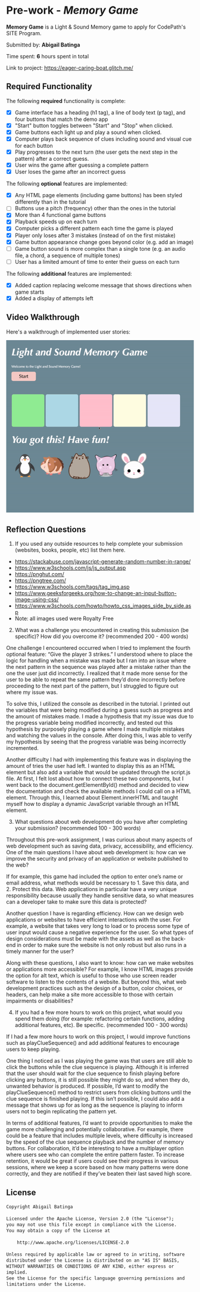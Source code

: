 # Pre-work - *Memory Game*

**Memory Game** is a Light & Sound Memory game to apply for CodePath's SITE Program. 

Submitted by: **Abigail Batinga**

Time spent: **6** hours spent in total

Link to project: https://eager-caring-boat.glitch.me/

## Required Functionality

The following **required** functionality is complete:

* [x] Game interface has a heading (h1 tag), a line of body text (p tag), and four buttons that match the demo app
* [x] "Start" button toggles between "Start" and "Stop" when clicked. 
* [x] Game buttons each light up and play a sound when clicked. 
* [x] Computer plays back sequence of clues including sound and visual cue for each button
* [x] Play progresses to the next turn (the user gets the next step in the pattern) after a correct guess. 
* [x] User wins the game after guessing a complete pattern
* [x] User loses the game after an incorrect guess

The following **optional** features are implemented:

* [x] Any HTML page elements (including game buttons) has been styled differently than in the tutorial
* [ ] Buttons use a pitch (frequency) other than the ones in the tutorial
* [x] More than 4 functional game buttons
* [x] Playback speeds up on each turn
* [x] Computer picks a different pattern each time the game is played
* [x] Player only loses after 3 mistakes (instead of on the first mistake)
* [x] Game button appearance change goes beyond color (e.g. add an image)
* [ ] Game button sound is more complex than a single tone (e.g. an audio file, a chord, a sequence of multiple tones)
* [ ] User has a limited amount of time to enter their guess on each turn

The following **additional** features are implemented:

- [x] Added caption replacing welcome message that shows directions when game starts
- [x] Added a display of attempts left

## Video Walkthrough

Here's a walkthrough of implemented user stories:

![](gameplay.gif)


## Reflection Questions
1. If you used any outside resources to help complete your submission (websites, books, people, etc) list them here. 
- https://stackabuse.com/javascript-generate-random-number-in-range/
- https://www.w3schools.com/js/js_output.asp 
- https://pnghut.com/ 
- https://pngtree.com/ 
- https://www.w3schools.com/tags/tag_img.asp 
- https://www.geeksforgeeks.org/how-to-change-an-input-button-image-using-css/ 
- https://www.w3schools.com/howto/howto_css_images_side_by_side.asp 
- Note: all images used were Royalty Free

2. What was a challenge you encountered in creating this submission (be specific)? How did you overcome it? (recommended 200 - 400 words) 

One challenge I encountered occurred when I tried to implement the fourth optional feature: “Give the player 3 strikes.” I understood where to place the logic for handling when a mistake was made but I ran into an issue where the next pattern in the sequence was played after a mistake rather than the one the user just did incorrectly. I realized that it made more sense for the user to be able to repeat the same pattern they’d done incorrectly before proceeding to the next part of the pattern, but I struggled to figure out where my issue was. 

To solve this, I utilized the console as described in the tutorial. I printed out the variables that were being modified during a guess such as progress and the amount of mistakes made. I made a hypothesis that my issue was due to the progress variable being modified incorrectly, and tested out this hypothesis by purposely playing a game where I made multiple mistakes and watching the values in the console. After doing this, I was able to verify my hypothesis by seeing that the progress variable was being incorrectly incremented. 

Another difficulty I had with implementing this feature was in displaying the amount of tries the user had left. I wanted to display this as an HTML element but also add a variable that would be updated through the script.js file. At first, I felt lost about how to connect these two components, but I went back to the document.getElementById() method and decided to view the documentation and check the available methods I could call on a HTML element. Through this, I learned about Element.innerHTML and taught myself how to display a dynamic JavaScript variable through an HTML element.


3. What questions about web development do you have after completing your submission? (recommended 100 - 300 words) 

Throughout this pre-work assignment, I was curious about many aspects of web development such as saving data, privacy, accessibility, and efficiency. One of the main questions I have about web development is: how can we improve the security and privacy of an application or website published to the web?

If for example, this game had included the option to enter one’s name or email address, what methods would be necessary to 1. Save this data, and 2. Protect this data. Web applications in particular have a very unique responsibility because usually they handle sensitive data, so what measures can a developer take to make sure this data is protected?

Another question I have is regarding efficiency. How can we design web applications or websites to have efficient interactions with the user. For example, a website that takes very long to load or to process some type of user input would cause a negative experience for the user. So what types of design considerations must be made with the assets as well as the back-end in order to make sure the website is not only robust but also runs in a timely manner for the user?

Along with these questions, I also want to know: how can we make websites or applications more accessible? For example, I know HTML images provide the option for alt text, which is useful to those who use screen reader software to listen to the contents of a website. But beyond this, what web development practices such as the design of a button, color choices, or headers, can help make a site more accessible to those with certain impairments or disabilities?


4. If you had a few more hours to work on this project, what would you spend them doing (for example: refactoring certain functions, adding additional features, etc). Be specific. (recommended 100 - 300 words) 

If I had a few more hours to work on this project, I would improve functions such as playClueSequence() and add additional features to encourage users to keep playing. 

One thing I noticed as I was playing the game was that users are still able to click the buttons while the clue sequence is playing. Although it is inferred that the user should wait for the clue sequence to finish playing before clicking any buttons, it is still possible they might do so, and when they do, unwanted behavior is produced. If possible, I’d want to modify the playClueSequence() method to restrict users from clicking buttons until the clue sequence is finished playing. If this isn’t possible, I could also add a message that shows up for as long as the sequence is playing to inform users not to begin replicating the pattern yet.

In terms of additional features, I’d want to provide opportunities to make the game more challenging and potentially collaborative. For example, there could be a feature that includes multiple levels, where difficulty is increased by the speed of the clue sequence playback and the number of memory buttons. For collaboration, it’d be interesting to have a multiplayer option where users see who can complete the entire pattern faster. To increase retention, it would be great if users could see their progress in various sessions, where we keep a score based on how many patterns were done correctly, and they are notified if they’ve beaten their last saved high score.


## License

    Copyright Abigail Batinga

    Licensed under the Apache License, Version 2.0 (the "License");
    you may not use this file except in compliance with the License.
    You may obtain a copy of the License at

        http://www.apache.org/licenses/LICENSE-2.0

    Unless required by applicable law or agreed to in writing, software
    distributed under the License is distributed on an "AS IS" BASIS,
    WITHOUT WARRANTIES OR CONDITIONS OF ANY KIND, either express or implied.
    See the License for the specific language governing permissions and
    limitations under the License.
